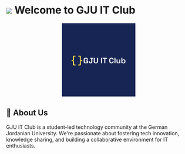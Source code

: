 <h1><img src="https://media.giphy.com/media/hvRJCLFzcasrR4ia7z/giphy.gif" width="30px"/>  Welcome to GJU IT Club</h1>

<p align="center">
  <img src="../assets/it-logo.png" alt="GJU IT Club Logo" width="200"/>
</p>

## 🚀 About Us
GJU IT Club is a student-led technology community at the German Jordanian University. We're passionate about fostering tech innovation, knowledge sharing, and building a collaborative environment for IT enthusiasts.

